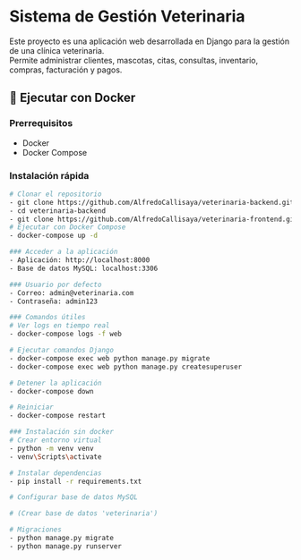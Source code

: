 # Sistema de Gestión Veterinaria

Este proyecto es una aplicación web desarrollada en Django para la gestión de una clínica veterinaria.  
Permite administrar clientes, mascotas, citas, consultas, inventario, compras, facturación y pagos.

## 🐳 Ejecutar con Docker 

### Prerrequisitos
- Docker
- Docker Compose

### Instalación rápida
```bash
# Clonar el repositorio
- git clone https://github.com/AlfredoCallisaya/veterinaria-backend.git
- cd veterinaria-backend
- git clone https://github.com/AlfredoCallisaya/veterinaria-frontend.git
# Ejecutar con Docker Compose
- docker-compose up -d

### Acceder a la aplicación
- Aplicación: http://localhost:8000
- Base de datos MySQL: localhost:3306

### Usuario por defecto
- Correo: admin@veterinaria.com
- Contraseña: admin123

### Comandos útiles
# Ver logs en tiempo real
- docker-compose logs -f web

# Ejecutar comandos Django
- docker-compose exec web python manage.py migrate
- docker-compose exec web python manage.py createsuperuser

# Detener la aplicación
- docker-compose down

# Reiniciar
- docker-compose restart

### Instalación sin docker
# Crear entorno virtual
- python -m venv venv
- venv\Scripts\activate  

# Instalar dependencias
- pip install -r requirements.txt

# Configurar base de datos MySQL

# (Crear base de datos 'veterinaria')

# Migraciones
- python manage.py migrate
- python manage.py runserver